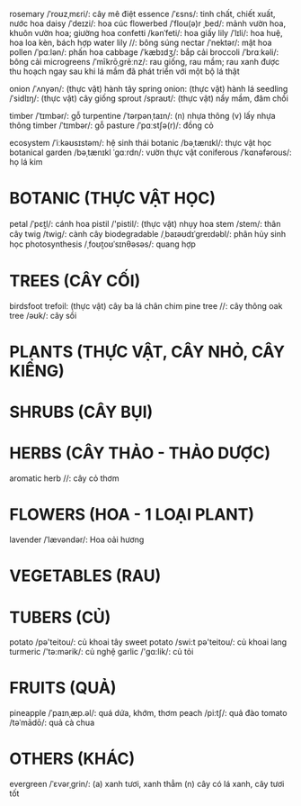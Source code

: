 rosemary /ˈroʊzˌmɛri/: cây mê điệt
essence /ˈɛsns/: tinh chất, chiết xuất, nước hoa
daisy /ˈdeɪzi/: hoa cúc
flowerbed /ˈflou(ə)r ˌbed/: mảnh vườn hoa, khuôn vườn hoa; giường hoa
confetti /kənˈfeti/: hoa giấy
lily /ˈlɪli/: hoa huệ, hoa loa kèn, bách hợp
water lily //: bông súng
nectar /ˈnektər/: mật hoa
pollen /ˈpɑːlən/: phấn hoa
cabbage /ˈkæbɪdʒ/: bắp cải
broccoli /ˈbrɑːkəli/: bông cải
microgreens /ˈmīkrōˌɡrēːnz/: rau giống, rau mầm; rau xanh được thu hoạch ngay sau khi lá mầm đã phát triển với một bộ lá thật

onion /ˈʌnyən/: (thực vật) hành tây
spring onion: (thực vật) hành lá
seedling /ˈsidlɪŋ/: (thực vật) cây giống
sprout /spraʊt/: (thực vật) nẩy mầm, đâm chồi

timber /ˈtɪmbər/: gỗ
turpentine /ˈtərpənˌtaɪn/: (n) nhựa thông (v) lấy nhựa thông
timber /ˈtɪmbər/: gỗ
pasture /ˈpɑːstʃə(r)/: đồng cỏ

ecosystem /ˈiːkəʊsɪstəm/: hệ sinh thái
botanic /bəˌtænɪkl/: thực vật học
botanical garden  /bəˌtænɪkl ˈɡɑːrdn/: vườn thực vật
coniferous /ˈkɑnəfərous/: họ lá kim

# BOTANIC (THỰC VẬT HỌC)
petal /ˈpɛt̮l/: cánh hoa
pistil /'pistil/: (thực vật) nhụy hoa
stem /stem/: thân cây
twig /twiɡ/: cành cây
biodegradable /ˌbaɪəʊdɪˈɡreɪdəbl/: phân hủy sinh học
photosynthesis /ˌfoʊt̮oʊˈsɪnθəsəs/: quang hợp

# TREES (CÂY CỐI)
birdsfoot trefoil: (thực vật) cây ba lá chân chim
pine tree //: cây thông
oak tree /əʊk/: cây sồi

# PLANTS (THỰC VẬT, CÂY NHỎ, CÂY KIỂNG)

# SHRUBS (CÂY BỤI)

# HERBS (CÂY THẢO - THẢO DƯỢC)
aromatic herb //: cây cỏ thơm

# FLOWERS (HOA - 1 LOẠI PLANT)
lavender /ˈlævəndər/: Hoa oải hương

# VEGETABLES (RAU)


# TUBERS (CỦ)
potato /pə'teitou/: củ khoai tây
sweet potato /swi:t pə'teitou/: củ khoai lang
turmeric /'tə:mərik/: củ nghệ
garlic /'gɑ:lik/: củ tỏi

# FRUITS (QUẢ)
pineapple /ˈpaɪnˌæp.əl/: quá dứa, khớm, thơm
peach /pi:tʃ/: quả đào
tomato /təˈmādō/: quả cà chua

# OTHERS (KHÁC)
evergreen /ˈɛvərˌɡrin/: (a) xanh tươi, xanh thẳm (n) cây có lá xanh, cây tươi tốt